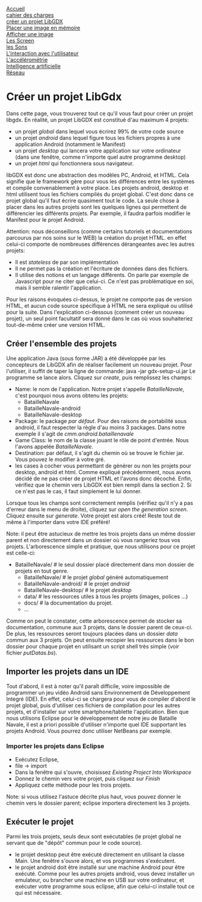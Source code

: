 [Accueil](accueil.html)  
[cahier des charges](cahier_des_charges.html)  
[créer un projet LibGDX](creer_projet.html)  
[Placer une image en mémoire](Les_Images_en_LibGDX.html)  
[Afficher une image](les_bases_du_painting.html)  
[Les Screen](screens.html)  
[les Sons](sons.html)  
[L'interaction avec l'utilisateur](reaction.html)  
[L'accélérométrie](accélérométrie.html)  
[Intelligence artificielle](intelligence_artificielle.html)  
[Réseau](reseau.html)



# Créer un projet LibGdx #

Dans cette page, vous trouverez tout ce qu'il vous faut pour créer un projet libgdx.
En réalité, un projet LibGDX est constitué d'au maximum 4 projets:

 * un projet *global* dans lequel vous écrirez 99% de votre code source
 * un projet *android* dans lequel figure tous les fichiers propres à une application Android (notamment le Manifest)
 * un projet *desktop* qui lancera votre application sur votre ordinateur (dans une fenêtre, comme n'importe quel autre programme desktop)
 * un projet *html* qui fonctionnera sous navigateur.

libGDX est donc une abstraction des modèles PC, Android, et HTML. Cela signifie que le framework gère pour vous les différences entre les systèmes et compile convenablement à votre place. Les projets android, desktop et html utilisent tous les fichiers compilés du projet global.
C'est donc dans ce projet global qu'il faut écrire quasiment tout le code. La seule chose à placer dans les autres projets sont les quelques lignes qui permettent de différencier les différents projets. Par exemple, il faudra parfois modifier le Manifest pour le projet Android.


Attention: nous déconseillons (comme certains tutoriels et documentations parcourus par nos soins sur le WEB) la création du projet HTML. en effet celui-ci comporte de nombreuses différences dérangeantes avec les autres projets:

 * Il est *stateless* de par son implémentation
 * Il ne permet pas la création et l'écriture de données dans des fichiers.
 * Il utilise des notions et un langage différents. On parle par exemple de Javascript pour ne citer que celui-ci. Ce n'est pas problèmatique en soi, mais il semble ralentir l'application.

 Pour les raisons évoquées ci-dessus, le projet ne comporte pas de version HTML, et aucun code source spécifique à HTML ne sera expliqué ou utilisé pour la suite. Dans l'explication ci-dessous (comment créer un nouveau projet), un seul point facultatif sera donné dans le cas où vous souhaiteriez tout-de-même créer une version HTML.


## Créer l'ensemble des projets ##
Une application Java (sous forme JAR) a été développée par les concepteurs de LibGDX afin de réaliser facilement un nouveau projet. Pour l'utiliser, il suffit de taper la ligne de commande:
	java -jar gdx-setup-ui.jar
Le programme se lance alors. Cliquez sur *create*, puis remplissez les champs:

 * Name: le nom de l'application. Notre projet s'appelle *BatailleNavale*, c'est pourquoi nous avons obtenu les projets:
 	* BatailleNavale
 	* BatailleNavale-android
 	* BatailleNavale-desktop
 * Package: le package *par défaut*. Pour des raisons de portabilité sous android, il faut respecter la règle d'au moins 3 packages. Dans notre exemple il s'agit de *cmm.android.bataillenavale*
 * Game Class: le nom de la classe jouant le rôle de point d'entrée. Nous l'avons appelée *BatailleNavale*.
 * Destination: par défaut, il s'agit du chemin où se trouve le fichier jar. Vous pouvez le modifier à votre gré.
 * les cases à cocher vous permettant de générer ou non les projets pour desktop, android et html. Comme expliqué précédemment, nous avons décidé de ne pas créer de projet HTML et l'avons donc décoché.
Enfin, vérifiez que le chemin vers LibGDX est bien rempli dans la section 2. Si ce n'est pas le cas, il faut simplement le lui donner.

Lorsque tous les champs sont correctement remplis (vérifiez qu'il n'y a pas d'erreur dans le menu de droite), cliquez sur *open the generation screen*. Cliquez ensuite sur *generate*. Votre projet est alors créé!
Reste tout de même à l'importer dans votre IDE préféré!


Note: il peut être astucieux de mettre les trois projets dans un même dossier parent et non directement dans un dossier où vous rangeriez tous vos projets. L'arborescence simple et pratique, que nous utilisons pour ce projet est celle-ci:

 * BatailleNavale/ # le seul dossier placé directement dans mon dossier de projets en tout genre.
 	* BatailleNavale/ # le projet *global* généré automatiquement
 	* BatailleNavale-android/ # le projet *android*
 	* BatailleNavale-desktop/ # le projet *desktop*
 	* data/ # les ressources utiles à tous les projets (images, polices ...)
 	* docs/ # la documentation du projet.
 	* ...
 	
Comme on peut le constater, cette arborescence permet de stocker sa documentation, commune aux 3 projets, dans le dossier parent de ceux-ci. De plus, les ressources seront toujours placées dans un dossier *data* commun aux 3 projets. On peut ensuite recopier les ressources dans le bon dossier pour chaque projet en utilisant un script shell très simple (voir fichier *putDatas.bs*).


## Importer les projets dans un IDE ##
Tout d'abord, il est à noter qu'il paraît difficile, voire impossible de programmer un jeu vidéo Android sans Environnement de Développement Integré (IDE). En effet, celui-ci se chargera pour vous de compiler d'abord le projet global, puis d'utiliser ces fichiers de compilation pour les autres projets, et d'installer sur votre smartphone/tablette l'application. Bien que nous utilisons Eclipse pour le développement de notre jeu de Bataille Navale, il est a priori possible d'utiliser n'importe quel IDE supportant les projets Android. Vous pourrez donc utiliser NetBeans par exemple.

### Importer les projets dans Eclipse ###

 * Exécutez Eclipse,
 * file -> import
 * Dans la fenêtre qui s'ouvre, choisissez *Existing Project Into Workspace*
 * Donnez le chemin vers votre projet, puis cliquez sur *Finish*
 * Appliquez cette méthode pour les trois projets.

Note: si vous utilisez l'astuce décrite plus haut, vous pouvez donner le chemin vers le dossier parent; eclipse importera directement les 3 projets.

## Exécuter le projet ##
Parmi les trois projets, seuls deux sont exécutables (le projet global ne servant que de "dépôt" commun pour le code source).

 * le projet desktop peut être exécuté directement en utilisant la classe Main. Une fenêtre s'ouvre alors, et vos programmes s'exécutent.
 * le projet android doit être installé sur une machine Android pour être exécuté. Comme pour les autres projets android, vous devez installer un emulateur, ou brancher une machine en USB sur votre ordinateur, et exécuter votre programme sous eclipse, afin que celui-ci installe tout ce qui est nécessaire.